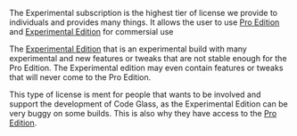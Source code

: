 The Experimental subscription is the highest tier of license we provide to individuals and provides many things.
It allows the user to use [Pro Edition](../Editions/Pro) and [Experimental Edition](../Editions/Experimental) for commersial use

The [Experimental Edition](../Editions/Experimental) that is an experimental build with many experimental and new features or tweaks that are not stable enough for the Pro Edition.
The Experimental edition may even contain features or tweaks that will never come to the Pro Edition.

This type of license is ment for people that wants to be involved and support the development of Code Glass, as the Experimental Edition can be very buggy on some builds.
This is also why they have access to the [Pro Edition](../Editions/Pro).